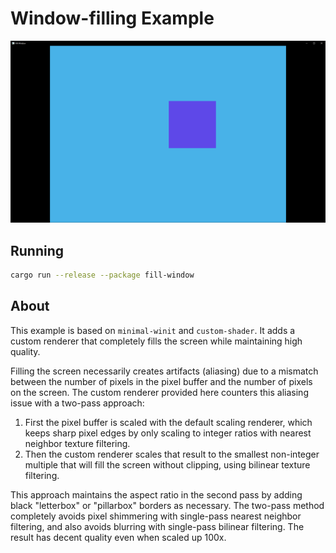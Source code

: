 # Window-filling Example

![Custom Shader Example](../../img/fill-window.png)

## Running

```bash
cargo run --release --package fill-window
```

## About

This example is based on `minimal-winit` and `custom-shader`. It adds a custom renderer that completely fills the screen while maintaining high quality.

Filling the screen necessarily creates artifacts (aliasing) due to a mismatch between the number of pixels in the pixel buffer and the number of pixels on the screen. The custom renderer provided here counters this aliasing issue with a two-pass approach:

1. First the pixel buffer is scaled with the default scaling renderer, which keeps sharp pixel edges by only scaling to integer ratios with nearest neighbor texture filtering.
2. Then the custom renderer scales that result to the smallest non-integer multiple that will fill the screen without clipping, using bilinear texture filtering.

This approach maintains the aspect ratio in the second pass by adding black "letterbox" or "pillarbox" borders as necessary. The two-pass method completely avoids pixel shimmering with single-pass nearest neighbor filtering, and also avoids blurring with single-pass bilinear filtering. The result has decent quality even when scaled up 100x.
